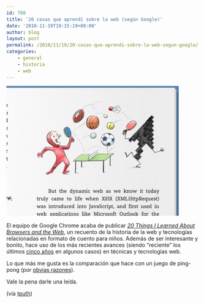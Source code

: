 ```yaml
---
id: 780
title: '20 cosas que aprendí sobre la web (según Google)'
date: '2010-11-19T19:15:19+00:00'
author: blog
layout: post
permalink: /2010/11/19/20-cosas-que-aprendi-sobre-la-web-segun-google/
categories:
    - general
    - historia
    - web
---
```


[![](/wp-content/uploads/2010/11/googlepong.png "Google Ping Pong")](http://www.20thingsilearned.com/)

El equipo de Google Chrome acaba de publicar *[20 Things I Learned About Browsers and the Web](http://20thingsilearned.com/)*, un recuento de la historia de la web y tecnologías relacionadas en formato de cuento para niños. Además de ser interesante y bonito, hace uso de los más recientes avances (siendo “reciente” los últimos [cinco años](http://en.wikipedia.org/wiki/Cascading_Style_Sheets#CSS_3) en algunos casos) en técnicas y tecnologías web.

Lo que más me gusta es la comparación que hace con un juego de ping-pong (por [obvias razones](http://www.pingpongestudio.com)).

Vale la pena darle una leída.

(vía [tputh](http://twitter.com/#!/tputh/status/5749338105970688))